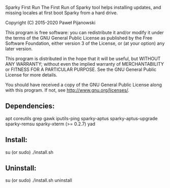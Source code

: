 Sparky First Run
The First Run of Sparky tool helps installing updates, and missing locales at first boot Sparky from a hard drive.

Copyright (C) 2015-2020 Paweł Pijanowski

This program is free software: you can redistribute it and/or modify
it under the terms of the GNU General Public License as published by
the Free Software Foundation, either version 3 of the License, or
(at your option) any later version.

This program is distributed in the hope that it will be useful,
but WITHOUT ANY WARRANTY; without even the implied warranty of
MERCHANTABILITY or FITNESS FOR A PARTICULAR PURPOSE.  See the
GNU General Public License for more details.

You should have received a copy of the GNU General Public License
along with this program.  If not, see <http://www.gnu.org/licenses/>.

Dependencies:
-------------
apt
coreutils
grep
gawk
iputils-ping
sparky-aptus
sparky-aptus-upgrade
sparky-remsu
sparky-xterm (>= 0.2.7)
yad

Install:
-------------
su (or sudo) 
./install.sh

Uninstall:
-------------
su (or sudo)
./install.sh uninstall
